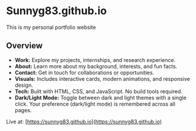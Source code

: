 # Sunnyg83.github.io

This is my personal portfolio website

## Overview
- **Work:** Explore my projects, internships, and research experience.
- **About:** Learn more about my background, interests, and fun facts.
- **Contact:** Get in touch for collaborations or opportunities.
- **Visuals:** Includes interactive cards, modern animations, and responsive design.
- **Tech:** Built with HTML, CSS, and JavaScript. No build tools required.
- **Dark/Light Mode:** Toggle between dark and light themes with a single click. Your preference (dark/light mode) is remembered across all pages.

Live at: [https://sunnyg83.github.io](https://sunnyg83.github.io)